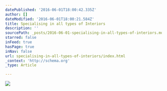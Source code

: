 ```yaml
---
datePublished: '2016-06-01T18:00:42.335Z'
author: []
dateModified: '2016-06-01T18:00:21.584Z'
title: Specialising in all types of Interiors
description: ''
sourcePath: _posts/2016-06-01-specialising-in-all-types-of-interiors.md
starred: false
inFeed: true
hasPage: true
inNav: false
url: specialising-in-all-types-of-interiors/index.html
_context: 'http://schema.org'
_type: Article

---
```

![](https://s3-us-west-2.amazonaws.com/the-grid-img/p/eae6bbc3c87dbb54b9e9f14b6cd43ca972c238db.jpg)